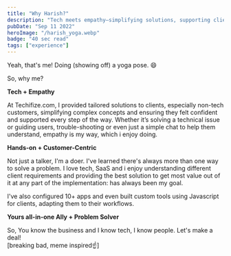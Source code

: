 ```yaml
---
title: "Why Harish?"
description: "Tech meets empathy—simplifying solutions, supporting clients, solving problems hands-on. Your all-in-one ally for tailored implementations"
pubDate: "Sep 11 2022"
heroImage: "/harish_yoga.webp"
badge: "40 sec read"
tags: ["experience"]
---
```


Yeah, that's me! Doing (showing off) a yoga pose. 😄

So, why me?

**Tech + Empathy**

At Techifize.com, I provided tailored solutions to clients, especially non-tech customers, simplifying complex concepts and ensuring they felt confident and supported every step of the way. Whether it’s solving a technical issue or guiding users, trouble-shooting or even just a simple chat to help them understand, empathy is my way, which i enjoy doing.

**Hands-on + Customer-Centric**

Not just a talker, I'm a doer. I've learned there's always more than one way to solve a problem. I love tech, SaaS and i enjoy understanding different client requirements and providing the best solution to get most value out of it at any part of the implementation: has always been my goal.

I've also configured 10+ apps and even built custom tools using Javascript for clients, adapting them to their workflows.

**Yours all-in-one Ally + Problem Solver**

So, You know the business and I know tech, I know people. Let's make a deal!
<br>
[breaking bad, meme inspired☝️]
